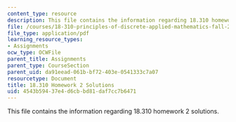 ```yaml
---
content_type: resource
description: This file contains the information regarding 18.310 homework 2 solutions.
file: /courses/18-310-principles-of-discrete-applied-mathematics-fall-2013/4543b59437e4d6cbbd81daf7cc7b6471_MIT18_310F13_Homework2Sol.pdf
file_type: application/pdf
learning_resource_types:
- Assignments
ocw_type: OCWFile
parent_title: Assignments
parent_type: CourseSection
parent_uid: da91eead-061b-bf72-403e-0541333c7a07
resourcetype: Document
title: 18.310 Homework 2 Solutions
uid: 4543b594-37e4-d6cb-bd81-daf7cc7b6471
---
```

This file contains the information regarding 18.310 homework 2 solutions.

